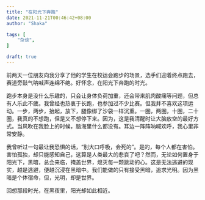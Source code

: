 ```yaml
---
title: "在阳光下奔跑"
date: 2021-11-21T00:46:42+08:00
author: "Shaka"

tags: [
    "杂谈",
]

draft: true
---
```


前两天一位朋友向我分享了他的学生在校运会跑步的场景，选手们迎着终点跑去，赛道旁鼓气呐喊声连绵不绝。好怀念，在阳光下奔跑的时光。

跑步本身是没什么乐趣的，只会让身体负荷加重，还会带来肌肉酸痛等问题，但总有人乐此不疲。我曾经也热衷于长跑，也参加过不少比赛。但我并不喜欢这项运动。一步，两步，抬起，放下，腿像绑了沙袋一样沉重。一圈，两圈，十圈，二十圈，我真的不想跑，但是又不想停下来。因为，这是我清醒时让大脑放空的最好方式。当风吹在我脸上的时候，脑海里什么都没有。耳边一阵阵呐喊欢呼，我心里非常安静。

我曾听过一句最让我恐惧的话，“别大口呼吸，会死的”。是的，每个人都在害怕。害怕孤独，却只能感知自己，这算是人类最大的悲哀了吧？然而，无论如何置身于阳光下，黑暗，总会来临，掩盖世界，熄灭每一颗跳动的心。这是无法逃避的现实，越是逃避，便越沉浸在黑暗中。我们能做的只有接受黑暗，追求光明。因为黑暗是个体宿命，但，光明，却是世界。

回想那段时光，在黑夜里，阳光却如此相近。